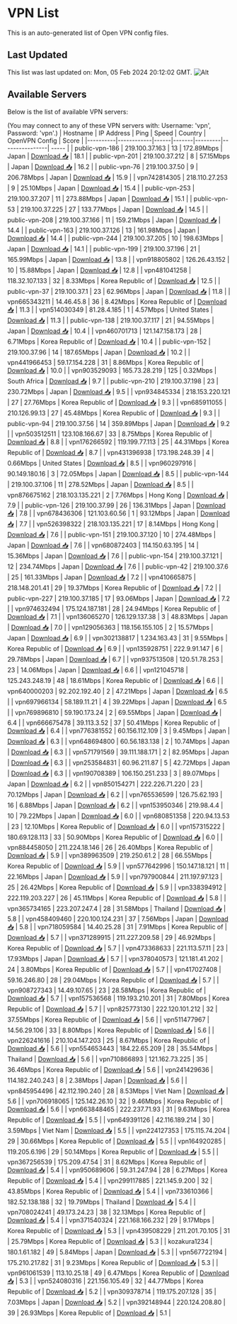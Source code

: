 # VPN List

This is an auto-generated list of Open VPN config files.

## Last Updated

This list was last updated on: Mon, 05 Feb 2024 20:12:02 GMT.
![Alt](https://repobeats.axiom.co/api/embed/186b98318ef1479477931607c1ad7d823f12451f.svg "Repobeats analytics image")

## Available Servers

Below is the list of available VPN servers:

(You may connect to any of these VPN servers with: Username: 'vpn', Password: 'vpn'.)
| Hostname | IP Address | Ping | Speed | Country | OpenVPN Config | Score |
|----------|------------|------|-------|---------|----------------| ----- |
| public-vpn-186 | 219.100.37.163 | 13 | 172.89Mbps | Japan | [Download 📥](./configs/server_0_JP.ovpn) | 18.1 |
| public-vpn-201 | 219.100.37.212 | 8 | 57.15Mbps | Japan | [Download 📥](./configs/server_1_JP.ovpn) | 16.2 |
| public-vpn-76 | 219.100.37.50 | 9 | 206.78Mbps | Japan | [Download 📥](./configs/server_2_JP.ovpn) | 15.9 |
| vpn742814305 | 218.110.27.253 | 9 | 25.10Mbps | Japan | [Download 📥](./configs/server_3_JP.ovpn) | 15.4 |
| public-vpn-253 | 219.100.37.207 | 11 | 273.88Mbps | Japan | [Download 📥](./configs/server_4_JP.ovpn) | 15.1 |
| public-vpn-53 | 219.100.37.225 | 27 | 133.77Mbps | Japan | [Download 📥](./configs/server_5_JP.ovpn) | 14.5 |
| public-vpn-208 | 219.100.37.166 | 11 | 159.21Mbps | Japan | [Download 📥](./configs/server_6_JP.ovpn) | 14.4 |
| public-vpn-163 | 219.100.37.126 | 13 | 161.98Mbps | Japan | [Download 📥](./configs/server_7_JP.ovpn) | 14.4 |
| public-vpn-244 | 219.100.37.205 | 10 | 198.63Mbps | Japan | [Download 📥](./configs/server_8_JP.ovpn) | 14.1 |
| public-vpn-199 | 219.100.37.196 | 21 | 165.99Mbps | Japan | [Download 📥](./configs/server_9_JP.ovpn) | 13.8 |
| vpn918805802 | 126.26.43.152 | 10 | 15.88Mbps | Japan | [Download 📥](./configs/server_10_JP.ovpn) | 12.8 |
| vpn481041258 | 118.32.107.133 | 32 | 8.33Mbps | Korea Republic of | [Download 📥](./configs/server_11_KR.ovpn) | 12.5 |
| public-vpn-37 | 219.100.37.1 | 23 | 62.96Mbps | Japan | [Download 📥](./configs/server_12_JP.ovpn) | 11.8 |
| vpn665343211 | 14.46.45.8 | 36 | 8.42Mbps | Korea Republic of | [Download 📥](./configs/server_13_KR.ovpn) | 11.3 |
| vpn514030349 | 81.28.4.185 | 1 | 4.57Mbps | United States | [Download 📥](./configs/server_14_US.ovpn) | 11.3 |
| public-vpn-138 | 219.100.37.117 | 21 | 94.55Mbps | Japan | [Download 📥](./configs/server_15_JP.ovpn) | 10.4 |
| vpn460701713 | 121.147.158.173 | 28 | 6.71Mbps | Korea Republic of | [Download 📥](./configs/server_16_KR.ovpn) | 10.4 |
| public-vpn-152 | 219.100.37.96 | 14 | 187.65Mbps | Japan | [Download 📥](./configs/server_17_JP.ovpn) | 10.2 |
| vpn441966453 | 59.17.154.228 | 31 | 8.86Mbps | Korea Republic of | [Download 📥](./configs/server_18_KR.ovpn) | 10.0 |
| vpn903529093 | 165.73.28.219 | 125 | 0.32Mbps | South Africa | [Download 📥](./configs/server_19_ZA.ovpn) | 9.7 |
| public-vpn-210 | 219.100.37.198 | 23 | 230.72Mbps | Japan | [Download 📥](./configs/server_20_JP.ovpn) | 9.5 |
| vpn934845334 | 218.153.220.121 | 27 | 27.76Mbps | Korea Republic of | [Download 📥](./configs/server_21_KR.ovpn) | 9.3 |
| vpn685911055 | 210.126.99.13 | 27 | 45.48Mbps | Korea Republic of | [Download 📥](./configs/server_22_KR.ovpn) | 9.3 |
| public-vpn-94 | 219.100.37.56 | 14 | 359.89Mbps | Japan | [Download 📥](./configs/server_23_JP.ovpn) | 9.2 |
| vpn503512511 | 123.108.166.67 | 33 | 8.75Mbps | Korea Republic of | [Download 📥](./configs/server_24_KR.ovpn) | 8.8 |
| vpn176266592 | 119.199.77.113 | 25 | 44.31Mbps | Korea Republic of | [Download 📥](./configs/server_25_KR.ovpn) | 8.7 |
| vpn431396938 | 173.198.248.39 | 4 | 0.66Mbps | United States | [Download 📥](./configs/server_26_US.ovpn) | 8.5 |
| vpn960297916 | 90.149.180.16 | 3 | 72.05Mbps | Japan | [Download 📥](./configs/server_27_JP.ovpn) | 8.5 |
| public-vpn-144 | 219.100.37.106 | 11 | 278.52Mbps | Japan | [Download 📥](./configs/server_28_JP.ovpn) | 8.5 |
| vpn876675162 | 218.103.135.221 | 2 | 7.76Mbps | Hong Kong | [Download 📥](./configs/server_29_HK.ovpn) | 7.9 |
| public-vpn-126 | 219.100.37.99 | 26 | 136.31Mbps | Japan | [Download 📥](./configs/server_30_JP.ovpn) | 7.8 |
| vpn678436306 | 121.103.60.56 | 1 | 93.12Mbps | Japan | [Download 📥](./configs/server_31_JP.ovpn) | 7.7 |
| vpn526398322 | 218.103.135.221 | 17 | 8.14Mbps | Hong Kong | [Download 📥](./configs/server_32_HK.ovpn) | 7.6 |
| public-vpn-151 | 219.100.37.120 | 10 | 274.48Mbps | Japan | [Download 📥](./configs/server_33_JP.ovpn) | 7.6 |
| vpn680872403 | 114.150.63.195 | 14 | 15.36Mbps | Japan | [Download 📥](./configs/server_34_JP.ovpn) | 7.6 |
| public-vpn-154 | 219.100.37.121 | 12 | 234.74Mbps | Japan | [Download 📥](./configs/server_35_JP.ovpn) | 7.6 |
| public-vpn-42 | 219.100.37.6 | 25 | 161.33Mbps | Japan | [Download 📥](./configs/server_36_JP.ovpn) | 7.2 |
| vpn410665875 | 218.148.201.41 | 29 | 19.37Mbps | Korea Republic of | [Download 📥](./configs/server_37_KR.ovpn) | 7.2 |
| public-vpn-227 | 219.100.37.185 | 17 | 93.06Mbps | Japan | [Download 📥](./configs/server_38_JP.ovpn) | 7.2 |
| vpn974632494 | 175.124.187.181 | 28 | 24.94Mbps | Korea Republic of | [Download 📥](./configs/server_39_KR.ovpn) | 7.1 |
| vpn136065270 | 126.129.137.38 | 3 | 48.83Mbps | Japan | [Download 📥](./configs/server_40_JP.ovpn) | 7.0 |
| vpn129056363 | 118.156.155.105 | 2 | 15.57Mbps | Japan | [Download 📥](./configs/server_41_JP.ovpn) | 6.9 |
| vpn302138817 | 1.234.163.43 | 31 | 9.55Mbps | Korea Republic of | [Download 📥](./configs/server_42_KR.ovpn) | 6.9 |
| vpn135928751 | 222.9.91.147 | 6 | 29.78Mbps | Japan | [Download 📥](./configs/server_43_JP.ovpn) | 6.7 |
| vpn937513508 | 120.51.78.253 | 23 | 14.06Mbps | Japan | [Download 📥](./configs/server_44_JP.ovpn) | 6.6 |
| vpn121045718 | 125.243.248.19 | 48 | 18.61Mbps | Korea Republic of | [Download 📥](./configs/server_45_KR.ovpn) | 6.6 |
| vpn640000203 | 92.202.192.40 | 2 | 47.21Mbps | Japan | [Download 📥](./configs/server_46_JP.ovpn) | 6.5 |
| vpn697966134 | 58.189.11.21 | 4 | 39.22Mbps | Japan | [Download 📥](./configs/server_47_JP.ovpn) | 6.5 |
| vpn769896810 | 59.190.173.24 | 2 | 69.55Mbps | Japan | [Download 📥](./configs/server_48_JP.ovpn) | 6.4 |
| vpn666675478 | 39.113.3.52 | 37 | 50.41Mbps | Korea Republic of | [Download 📥](./configs/server_49_KR.ovpn) | 6.4 |
| vpn776381552 | 60.156.112.109 | 3 | 9.45Mbps | Japan | [Download 📥](./configs/server_50_JP.ovpn) | 6.3 |
| vpn648694800 | 60.56.183.138 | 2 | 10.74Mbps | Japan | [Download 📥](./configs/server_51_JP.ovpn) | 6.3 |
| vpn571791569 | 39.111.188.171 | 2 | 82.95Mbps | Japan | [Download 📥](./configs/server_52_JP.ovpn) | 6.3 |
| vpn253584831 | 60.96.211.87 | 5 | 42.72Mbps | Japan | [Download 📥](./configs/server_53_JP.ovpn) | 6.3 |
| vpn190708389 | 106.150.251.233 | 3 | 89.07Mbps | Japan | [Download 📥](./configs/server_54_JP.ovpn) | 6.2 |
| vpn850154271 | 222.226.71.220 | 23 | 70.12Mbps | Japan | [Download 📥](./configs/server_55_JP.ovpn) | 6.2 |
| vpn765536599 | 126.75.62.193 | 16 | 6.88Mbps | Japan | [Download 📥](./configs/server_56_JP.ovpn) | 6.2 |
| vpn153950346 | 219.98.4.4 | 10 | 79.22Mbps | Japan | [Download 📥](./configs/server_57_JP.ovpn) | 6.0 |
| vpn680851358 | 220.94.13.53 | 23 | 12.10Mbps | Korea Republic of | [Download 📥](./configs/server_58_KR.ovpn) | 6.0 |
| vpn157315222 | 180.69.128.113 | 33 | 50.90Mbps | Korea Republic of | [Download 📥](./configs/server_59_KR.ovpn) | 6.0 |
| vpn884458050 | 211.224.18.146 | 26 | 26.40Mbps | Korea Republic of | [Download 📥](./configs/server_60_KR.ovpn) | 5.9 |
| vpn389963509 | 219.250.61.2 | 28 | 66.55Mbps | Korea Republic of | [Download 📥](./configs/server_61_KR.ovpn) | 5.9 |
| vpn577642996 | 150.147.18.121 | 11 | 22.16Mbps | Japan | [Download 📥](./configs/server_62_JP.ovpn) | 5.9 |
| vpn797900844 | 211.197.97.123 | 25 | 26.42Mbps | Korea Republic of | [Download 📥](./configs/server_63_KR.ovpn) | 5.9 |
| vpn338394912 | 222.119.203.227 | 26 | 45.11Mbps | Korea Republic of | [Download 📥](./configs/server_64_KR.ovpn) | 5.8 |
| vpn365734165 | 223.207.247.4 | 28 | 31.58Mbps | Thailand | [Download 📥](./configs/server_65_TH.ovpn) | 5.8 |
| vpn458409460 | 220.100.124.231 | 37 | 7.56Mbps | Japan | [Download 📥](./configs/server_66_JP.ovpn) | 5.8 |
| vpn718059584 | 14.40.25.28 | 31 | 7.91Mbps | Korea Republic of | [Download 📥](./configs/server_67_KR.ovpn) | 5.7 |
| vpn371289915 | 211.227.209.58 | 29 | 46.92Mbps | Korea Republic of | [Download 📥](./configs/server_68_KR.ovpn) | 5.7 |
| vpn473368633 | 221.113.57.11 | 23 | 17.93Mbps | Japan | [Download 📥](./configs/server_69_JP.ovpn) | 5.7 |
| vpn378040573 | 121.181.41.202 | 24 | 3.80Mbps | Korea Republic of | [Download 📥](./configs/server_70_KR.ovpn) | 5.7 |
| vpn417027408 | 59.16.246.80 | 28 | 29.04Mbps | Korea Republic of | [Download 📥](./configs/server_71_KR.ovpn) | 5.7 |
| vpn908727343 | 14.49.107.65 | 23 | 28.58Mbps | Korea Republic of | [Download 📥](./configs/server_72_KR.ovpn) | 5.7 |
| vpn157536568 | 119.193.210.201 | 31 | 7.80Mbps | Korea Republic of | [Download 📥](./configs/server_73_KR.ovpn) | 5.7 |
| vpn825773130 | 222.120.101.212 | 32 | 37.55Mbps | Korea Republic of | [Download 📥](./configs/server_74_KR.ovpn) | 5.6 |
| vpn511477967 | 14.56.29.106 | 33 | 8.80Mbps | Korea Republic of | [Download 📥](./configs/server_75_KR.ovpn) | 5.6 |
| vpn226241616 | 210.104.147.203 | 25 | 8.67Mbps | Korea Republic of | [Download 📥](./configs/server_76_KR.ovpn) | 5.6 |
| vpn554653443 | 184.22.65.209 | 28 | 35.54Mbps | Thailand | [Download 📥](./configs/server_77_TH.ovpn) | 5.6 |
| vpn710866893 | 121.162.73.225 | 35 | 36.46Mbps | Korea Republic of | [Download 📥](./configs/server_78_KR.ovpn) | 5.6 |
| vpn241429636 | 114.182.240.243 | 8 | 2.38Mbps | Japan | [Download 📥](./configs/server_79_JP.ovpn) | 5.6 |
| vpn845954496 | 42.112.190.240 | 28 | 8.53Mbps | Viet Nam | [Download 📥](./configs/server_80_VN.ovpn) | 5.6 |
| vpn706918065 | 125.142.26.10 | 32 | 9.46Mbps | Korea Republic of | [Download 📥](./configs/server_81_KR.ovpn) | 5.6 |
| vpn663848465 | 222.237.71.93 | 31 | 9.63Mbps | Korea Republic of | [Download 📥](./configs/server_82_KR.ovpn) | 5.5 |
| vpn649391126 | 42.116.189.214 | 30 | 3.59Mbps | Viet Nam | [Download 📥](./configs/server_83_VN.ovpn) | 5.5 |
| vpn224127353 | 175.115.74.204 | 29 | 30.66Mbps | Korea Republic of | [Download 📥](./configs/server_84_KR.ovpn) | 5.5 |
| vpn164920285 | 119.205.6.196 | 29 | 50.14Mbps | Korea Republic of | [Download 📥](./configs/server_85_KR.ovpn) | 5.5 |
| vpn367256539 | 175.209.47.54 | 31 | 8.62Mbps | Korea Republic of | [Download 📥](./configs/server_86_KR.ovpn) | 5.4 |
| vpn950689606 | 59.31.247.94 | 28 | 6.27Mbps | Korea Republic of | [Download 📥](./configs/server_87_KR.ovpn) | 5.4 |
| vpn299117885 | 221.145.9.200 | 32 | 43.85Mbps | Korea Republic of | [Download 📥](./configs/server_88_KR.ovpn) | 5.4 |
| vpn733610366 | 182.52.138.188 | 32 | 19.79Mbps | Thailand | [Download 📥](./configs/server_89_TH.ovpn) | 5.4 |
| vpn708024241 | 49.173.24.23 | 38 | 32.13Mbps | Korea Republic of | [Download 📥](./configs/server_90_KR.ovpn) | 5.4 |
| vpn371540324 | 221.168.166.232 | 29 | 9.17Mbps | Korea Republic of | [Download 📥](./configs/server_91_KR.ovpn) | 5.3 |
| vpn439508229 | 211.201.70.105 | 31 | 25.79Mbps | Korea Republic of | [Download 📥](./configs/server_92_KR.ovpn) | 5.3 |
| kozakura1234 | 180.1.61.182 | 49 | 5.84Mbps | Japan | [Download 📥](./configs/server_93_JP.ovpn) | 5.3 |
| vpn567722194 | 175.210.217.82 | 31 | 9.23Mbps | Korea Republic of | [Download 📥](./configs/server_94_KR.ovpn) | 5.3 |
| vpn961061539 | 113.10.25.18 | 49 | 6.47Mbps | Korea Republic of | [Download 📥](./configs/server_95_KR.ovpn) | 5.3 |
| vpn524080316 | 221.156.105.49 | 32 | 44.77Mbps | Korea Republic of | [Download 📥](./configs/server_96_KR.ovpn) | 5.2 |
| vpn309378714 | 119.175.207.128 | 35 | 7.03Mbps | Japan | [Download 📥](./configs/server_97_JP.ovpn) | 5.2 |
| vpn392148944 | 220.124.208.80 | 39 | 26.93Mbps | Korea Republic of | [Download 📥](./configs/server_98_KR.ovpn) | 5.1 |
